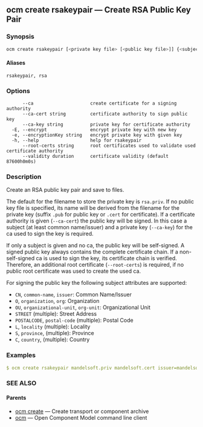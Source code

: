 ## ocm create rsakeypair &mdash; Create RSA Public Key Pair

### Synopsis

```bash
ocm create rsakeypair [<private key file> [<public key file>]] {<subject-attribute>=<value>}
```

#### Aliases

```text
rsakeypair, rsa
```

### Options

```text
      --ca                     create certificate for a signing authority
      --ca-cert string         certificate authority to sign public key
      --ca-key string          private key for certificate authority
  -E, --encrypt                encrypt private key with new key
  -e, --encryptionKey string   encrypt private key with given key
  -h, --help                   help for rsakeypair
      --root-certs string      root certificates used to validate used certificate authority
      --validity duration      certificate validity (default 87600h0m0s)
```

### Description

Create an RSA public key pair and save to files.

The default for the filename to store the private key is <code>rsa.priv</code>.
If no public key file is specified, its name will be derived from the filename for
the private key (suffix <code>.pub</code> for public key or <code>.cert</code>
for certificate). If a certificate authority is given (<code>--ca-cert</code>)
the public key will be signed. In this case a subject (at least common
name/issuer) and a private key (<code>--ca-key</code>) for the ca used to sign the
key is required.

If only a subject is given and no ca, the public key will be self-signed.
A signed public key always contains the complete certificate chain. If a
non-self-signed ca is used to sign the key, its certificate chain is verified.
Therefore, an additional root certificate (<code>--root-certs</code>) is required,
if no public root certificate was used to create the used ca.

For signing the public key the following subject attributes are supported:
- <code>CN</code>, <code>common-name</code>, <code>issuer</code>: Common Name/Issuer
- <code>O</code>, <code>organization</code>, <code>org</code>: Organization
- <code>OU</code>, <code>organizational-unit</code>, <code>org-unit</code>: Organizational Unit
- <code>STREET</code> (multiple): Street Address
- <code>POSTALCODE</code>, <code>postal-code</code> (multiple): Postal Code
- <code>L</code>, <code>locality</code> (multiple): Locality
- <code>S</code>, <code>province</code>, (multiple): Province
- <code>C</code>, <code>country</code>, (multiple): Country

	
### Examples

```yaml
$ ocm create rsakeypair mandelsoft.priv mandelsoft.cert issuer=mandelsoft
```

### SEE ALSO

#### Parents

* [ocm create](ocm_create.md)	 &mdash; Create transport or component archive
* [ocm](ocm.md)	 &mdash; Open Component Model command line client


